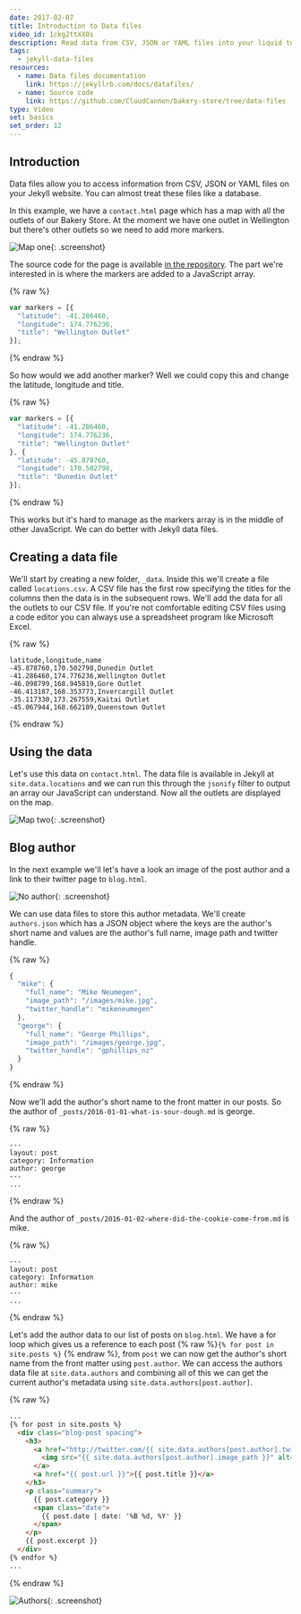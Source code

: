 ```yaml
---
date: 2017-02-07
title: Introduction to Data files
video_id: 1ckg2ttXX0s
description: Read data from CSV, JSON or YAML files into your liquid templates
tags:
  - jekyll-data-files
resources:
  - name: Data files documentation
    link: https://jekyllrb.com/docs/datafiles/
  - name: Source code
    link: https://github.com/CloudCannon/bakery-store/tree/data-files
type: Video
set: basics
set_order: 12
---
```

## Introduction

Data files allow you to access information from CSV, JSON or YAML files on your Jekyll website. You can almost treat these files like a database.

In this example, we have a `contact.html` page which has a map with all the outlets of our Bakery Store. At the moment we have one outlet in Wellington but there's other outlets so we need to add more markers.

![Map one](/images/tutorials/data-files/map-one.png){: .screenshot}

The source code for the page is available [in the repository](https://github.com/CloudCannon/bakery-store/tree/data-files). The part we're  interested in is where the markers are added to a JavaScript array.

{% raw %}
~~~javascript
var markers = [{
  "latitude": -41.286460,
  "longitude": 174.776236,
  "title": "Wellington Outlet"
}];
~~~
{% endraw %}

So how would we add another marker? Well we could copy this and change the latitude, longitude and title.

{% raw %}
~~~javascript
var markers = [{
  "latitude": -41.286460,
  "longitude": 174.776236,
  "title": "Wellington Outlet"
}, {
  "latitude": -45.878760,
  "longitude": 170.502798,
  "title": "Dunedin Outlet"
}];
~~~
{% endraw %}

This works but it's hard to manage as the markers array is in the middle of other JavaScript. We can do better with Jekyll data files.

## Creating a data file

We'll start by creating a new folder, `_data`. Inside this we'll create a file called `locations.csv`. A CSV file has the first row specifying the titles for the columns then the data is in the subsequent rows. We'll add the data for all the outlets to our CSV file. If you're not comfortable editing CSV files using a code editor you can always use a spreadsheet program like Microsoft Excel.

{% raw %}
~~~text
latitude,longitude,name
-45.878760,170.502798,Dunedin Outlet
-41.286460,174.776236,Wellington Outlet
-46.098799,168.945819,Gore Outlet
-46.413187,168.353773,Invercargill Outlet
-35.117330,173.267559,Kaitai Outlet
-45.067944,168.662109,Queenstown Outlet
~~~
{% endraw %}

## Using the data

Let's use this data on `contact.html`. The data file is available in Jekyll at `site.data.locations` and we can run this through the `jsonify` filter to output an array our JavaScript can understand. Now all the outlets are displayed on the map.

![Map two](/images/tutorials/data-files/map-two.png){: .screenshot}

## Blog author

In the next example we'll let's have a look an image of the post author and a link to their twitter page to `blog.html`.

![No author](/images/tutorials/data-files/no-author.png){: .screenshot}

We can use data files to store this author metadata. We'll create `authors.json` which has a JSON object where the keys are the author's short name and values are the author's full name, image path and twitter handle.

{% raw %}
~~~javascript
{
  "mike": {
    "full_name": "Mike Neumegen",
    "image_path": "/images/mike.jpg",
    "twitter_handle": "mikeneumegen"
  },
  "george": {
    "full_name": "George Phillips",
    "image_path": "/images/george.jpg",
    "twitter_handle": "gphillips_nz"
  }
}
~~~
{% endraw %}


Now we'll add the author's short name to the front matter in our posts. So the author of `_posts/2016-01-01-what-is-sour-dough.md` is george.

{% raw %}
~~~text
---
layout: post
category: Information
author: george
---
...
~~~
{% endraw %}


And the author of `_posts/2016-01-02-where-did-the-cookie-come-from.md` is mike.

{% raw %}
~~~text
---
layout: post
category: Information
author: mike
---
...
~~~
{% endraw %}

Let's add the author data to our list of posts on `blog.html`. We have a for loop which gives us a reference to each post {% raw %}`{% for post in site.posts %}` {% endraw %}, from  `post` we can now get the author's short name from the front matter using `post.author`. We can access the authors data file at `site.data.authors` and combining all of this we can get the current author's metadata using `site.data.authors[post.author]`.

{% raw %}
~~~html
...
{% for post in site.posts %}
  <div class="blog-post spacing">
    <h3>
      <a href="http://twitter.com/{{ site.data.authors[post.author].twitter_handle }}">
        <img src="{{ site.data.authors[post.author].image_path }}" alt="{{ site.data.authors[post.author].full_name }}" class="profile" />
      </a>
      <a href="{{ post.url }}">{{ post.title }}</a>
    </h3>
    <p class="summary">
      {{ post.category }}
      <span class="date">
        {{ post.date | date: '%B %d, %Y' }}
      </span>
    </p>
    {{ post.excerpt }}
  </div>
{% endfor %}
...
~~~
{% endraw %}

![Authors](/images/tutorials/data-files/authors.png){: .screenshot}
